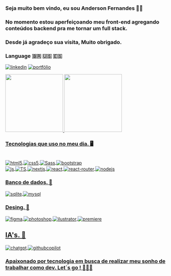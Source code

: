 ### Seja muito bem vindo, eu sou Anderson Fernandes ✋🏾
### No momento estou aperfeiçoando meu front-end agregando conteúdos backend pra me tornar um full stack.
### Desde já agradeço sua vísita, Muito obrigado.

### Language 🇧🇷 🇺🇸 🇪🇸

[![linkedin](https://img.shields.io/badge/LinkedIn-0077B5?style=for-the-badge&logo=linkedin&logoColor=white)](https://www.linkedin.com/in/anderson-fernandes-da-silva-12aa6932/)
[![portfólio](https://img.shields.io/badge/Portfolio-%23000000.svg?style=for-the-badge&logo=firefox&logoColor=#FF7139)](https://andersonfspell.vercel.app/)



<div>
<a href="https://github.com/AndersonDevFernandes">
<img loading="lazy" height="180em" src="https://github-readme-stats.vercel.app/api/top-langs/?username=AndersonDevFernandes&layout=compact&langs_count=7&theme=dracula"/>
<img loading="lazy" height="180em" src="https://github-readme-stats.vercel.app/api?username=AndersonDevFernandes&show_icons=true&theme=dracula&include_all_commits=true&count_private=true"/>
</div>


### Tecnologias que uso no meu dia. 🖥️

<div style="display: inline_block"></br>
<img align="center" alt="html5" src="https://img.shields.io/badge/HTML-e34c26?style=flat&logo=html5&logoColor=white"> <img align="center" alt="css5" src="https://img.shields.io/badge/CSS-563d7c?&style=flat&logo=css3&logoColor=white"> <img align="center" alt="Sass" src="https://img.shields.io/badge/Sass-CC6699?style=flat&logo=sass&logoColor=white"> <img align="center" alt="bootstrap" src="https://img.shields.io/badge/Bootstrap-7952B3?style=flat&logo=bootstrap&logoColor=white">

</br>
<img align="center" alt="js" src="https://img.shields.io/badge/JavaScript-323330?style=flat&logo=javascript&logoColor=F7DF1E"> <img align="center" alt="TS" src="https://img.shields.io/badge/TypeScript-3178C6?style=flat&logo=typescript&logoColor=black"> <img align="center" alt="nextjs" src="https://img.shields.io/badge/Next.js-000000?style=flat&logo=nextdotjs&logoColor=white"> <img align="center" alt="react" src="https://img.shields.io/badge/React-61DAFB?style=flat&logo=react&logoColor=black"> <img align="center" alt="react-router" src="https://img.shields.io/badge/React_Router-CA4245?style=flat&logo=react-router&logoColor=white">
<img align="center" alt="nodejs" src="https://img.shields.io/badge/Node.js-339933?style=flat&logo=node.js&logoColor=white">   


</div>

### Banco de dados. 💽

<img align="center" alt="sqlite" src="https://img.shields.io/badge/SQLite-003B57?style=flat&logo=sqlite&logoColor=white"> <img align="center" alt="mysql" src="https://img.shields.io/badge/MySQL-4479A1?style=flat&logo=mysql&logoColor=white">
</br>

### Desing. 🎨 

<img align="center" alt="figma" src="https://img.shields.io/badge/figma-%23F24E1E.svg?style=for-the-badge&logo=figma&logoColor=black">
<img align="center" alt="photoshop" src="https://img.shields.io/badge/Adobe%20Photoshop-31A8FF?style=for-the-badge&logo=Adobe%20Photoshop&logoColor=black">
<img align="center" alt="ilustrator" src="https://img.shields.io/badge/adobe%20illustrator-%23FF9A00.svg?style=for-the-badge&logo=adobe%20illustrator&logoColor=white">
<img align="center" alt="premiere" src="https://img.shields.io/badge/Adobe%20Premiere%20Pro-9999FF?style=for-the-badge&logo=Adobe%20Premiere%20Pro&logoColor=white">
</br>

## IA's. 🧠
</hr>

<img align="center" alt="chatgpt" src="https://img.shields.io/badge/chatGPT-74aa9c?style=for-the-badge&logo=openai&logoColor=black">
<img align="center" alt="githubcopilot" src="https://img.shields.io/badge/github_copilot-8957E5?style=for-the-badge&logo=github-copilot&logoColor=black">


### Apaixonado por tecnologia em busca de realizar meu sonho de trabalhar como dev. Let`s go ! 👨🏽‍💻
